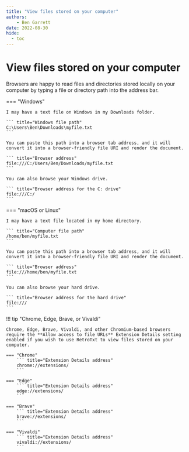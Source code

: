 ```yaml
---
title: "View files stored on your computer"
authors:
    - Ben Garrett
date: 2022-08-30
hide:
  - toc
---
```

# View files stored on your computer

Browsers are happy to read files and directories stored locally on your computer by typing a file or directory path into the address bar.

=== "Windows"

    I may have a text file on Windows in my Downloads folder.

    ``` title="Windows file path"
    C:\Users\Ben\Downloads\myfile.txt
    ```

    You can paste this path into a browser tab address, and it will convert it into a browser-friendly file URI and render the document.

    ``` title="Browser address"
    file:///C:/Users/Ben/Downloads/myfile.txt
    ```

    You can also browse your Windows drive.

    ``` title="Browser address for the C: drive"
    file:///C:/
    ```

=== "macOS or Linux"

    I may have a text file located in my home directory.

    ``` title="Computer file path"
    /home/ben/myfile.txt
    ```

    You can paste this path into a browser tab address, and it will convert it into a browser-friendly file URI and render the document.

    ``` title="Browser address"
    file:///home/ben/myfile.txt
    ```

    You can also browse your hard drive.

    ``` title="Browser address for the hard drive"
    file:///
    ```

!!! tip "Chrome, Edge, Brave, or Vivaldi"

    Chrome, Edge, Brave, Vivaldi, and other Chromium-based browsers require the **Allow access to file URLs** Extension Details setting enabled if you wish to use RetroTxt to view files stored on your computer.

    === "Chrome"
        ``` title="Extension Details address"
        chrome://extensions/
        ```

    === "Edge"
        ``` title="Extension Details address"
        edge://extensions/
        ```

    === "Brave"
        ``` title="Extension Details address"
        brave://extensions/
        ```

    === "Vivaldi"
        ``` title="Extension Details address"
        vivaldi://extensions/
        ```